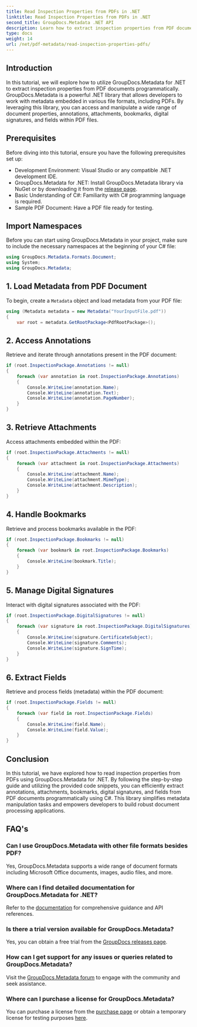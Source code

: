```yaml
---
title: Read Inspection Properties from PDFs in .NET
linktitle: Read Inspection Properties from PDFs in .NET
second_title: GroupDocs.Metadata .NET API
description: Learn how to extract inspection properties from PDF documents using GroupDocs.Metadata for .NET. Explore annotations, attachments, and more.
type: docs
weight: 14
url: /net/pdf-metadata/read-inspection-properties-pdfs/
---
```

## Introduction
In this tutorial, we will explore how to utilize GroupDocs.Metadata for .NET to extract inspection properties from PDF documents programmatically. GroupDocs.Metadata is a powerful .NET library that allows developers to work with metadata embedded in various file formats, including PDFs. By leveraging this library, you can access and manipulate a wide range of document properties, annotations, attachments, bookmarks, digital signatures, and fields within PDF files.
## Prerequisites
Before diving into this tutorial, ensure you have the following prerequisites set up:
- Development Environment: Visual Studio or any compatible .NET development IDE.
- GroupDocs.Metadata for .NET: Install GroupDocs.Metadata library via NuGet or by downloading it from the [release page](https://releases.groupdocs.com/metadata/net/).
- Basic Understanding of C#: Familiarity with C# programming language is required.
- Sample PDF Document: Have a PDF file ready for testing.

## Import Namespaces
Before you can start using GroupDocs.Metadata in your project, make sure to include the necessary namespaces at the beginning of your C# file:
```csharp
using GroupDocs.Metadata.Formats.Document;
using System;
using GroupDocs.Metadata;
```
## 1. Load Metadata from PDF Document
To begin, create a `Metadata` object and load metadata from your PDF file:
```csharp
using (Metadata metadata = new Metadata("YourInputFile.pdf"))
{
    var root = metadata.GetRootPackage<PdfRootPackage>();
```
## 2. Access Annotations
Retrieve and iterate through annotations present in the PDF document:
```csharp
if (root.InspectionPackage.Annotations != null)
{
    foreach (var annotation in root.InspectionPackage.Annotations)
    {
        Console.WriteLine(annotation.Name);
        Console.WriteLine(annotation.Text);
        Console.WriteLine(annotation.PageNumber);
    }
}
```
## 3. Retrieve Attachments
Access attachments embedded within the PDF:
```csharp
if (root.InspectionPackage.Attachments != null)
{
    foreach (var attachment in root.InspectionPackage.Attachments)
    {
        Console.WriteLine(attachment.Name);
        Console.WriteLine(attachment.MimeType);
        Console.WriteLine(attachment.Description);
    }
}
```
## 4. Handle Bookmarks
Retrieve and process bookmarks available in the PDF:
```csharp
if (root.InspectionPackage.Bookmarks != null)
{
    foreach (var bookmark in root.InspectionPackage.Bookmarks)
    {
        Console.WriteLine(bookmark.Title);
    }
}
```
## 5. Manage Digital Signatures
Interact with digital signatures associated with the PDF:
```csharp
if (root.InspectionPackage.DigitalSignatures != null)
{
    foreach (var signature in root.InspectionPackage.DigitalSignatures)
    {
        Console.WriteLine(signature.CertificateSubject);
        Console.WriteLine(signature.Comments);
        Console.WriteLine(signature.SignTime);
    }
}
```
## 6. Extract Fields
Retrieve and process fields (metadata) within the PDF document:
```csharp
if (root.InspectionPackage.Fields != null)
{
    foreach (var field in root.InspectionPackage.Fields)
    {
        Console.WriteLine(field.Name);
        Console.WriteLine(field.Value);
    }
}
```

## Conclusion
In this tutorial, we have explored how to read inspection properties from PDFs using GroupDocs.Metadata for .NET. By following the step-by-step guide and utilizing the provided code snippets, you can efficiently extract annotations, attachments, bookmarks, digital signatures, and fields from PDF documents programmatically using C#. This library simplifies metadata manipulation tasks and empowers developers to build robust document processing applications.

## FAQ's
### Can I use GroupDocs.Metadata with other file formats besides PDF?
Yes, GroupDocs.Metadata supports a wide range of document formats including Microsoft Office documents, images, audio files, and more.
### Where can I find detailed documentation for GroupDocs.Metadata for .NET?
Refer to the [documentation](https://reference.groupdocs.com/metadata/net/) for comprehensive guidance and API references.
### Is there a trial version available for GroupDocs.Metadata?
Yes, you can obtain a free trial from the [GroupDocs releases page](https://releases.groupdocs.com/).
### How can I get support for any issues or queries related to GroupDocs.Metadata?
Visit the [GroupDocs.Metadata forum](https://forum.groupdocs.com/c/metadata/14) to engage with the community and seek assistance.
### Where can I purchase a license for GroupDocs.Metadata?
You can purchase a license from the [purchase page](https://purchase.groupdocs.com/buy) or obtain a temporary license for testing purposes [here](https://purchase.groupdocs.com/temporary-license/).

